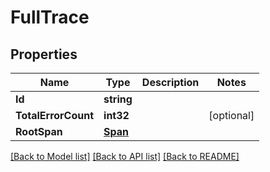 # FullTrace

## Properties

Name | Type | Description | Notes
------------ | ------------- | ------------- | -------------
**Id** | **string** |  | 
**TotalErrorCount** | **int32** |  | [optional] 
**RootSpan** | [**Span**](Span.md) |  | 

[[Back to Model list]](../README.md#documentation-for-models) [[Back to API list]](../README.md#documentation-for-api-endpoints) [[Back to README]](../README.md)


